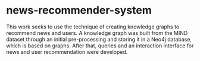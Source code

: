 # news-recommender-system

This work seeks to use the technique of creating knowledge graphs to recommend news and users. A knowledge graph was built from the MIND dataset through an initial pre-processing and storing it in a Neo4j database, which is based on graphs. After that, queries and an interaction interface for news and user recommendation were developed.
